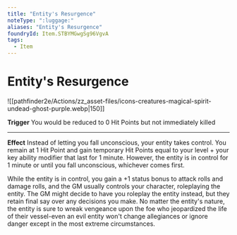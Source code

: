 ```yaml
---
title: "Entity's Resurgence"
noteType: ":luggage:"
aliases: "Entity's Resurgence"
foundryId: Item.STBYMGwgSg96VgvA
tags:
  - Item
---
```


# Entity's Resurgence
![[pathfinder2e/Actions/zz_asset-files/icons-creatures-magical-spirit-undead-ghost-purple.webp|150]]

**Trigger** You would be reduced to 0 Hit Points but not immediately killed

* * *

**Effect** Instead of letting you fall unconscious, your entity takes control. You remain at 1 Hit Point and gain temporary Hit Points equal to your level + your key ability modifier that last for 1 minute. However, the entity is in control for 1 minute or until you fall unconscious, whichever comes first.

While the entity is in control, you gain a +1 status bonus to attack rolls and damage rolls, and the GM usually controls your character, roleplaying the entity. The GM might decide to have you roleplay the entity instead, but they retain final say over any decisions you make. No matter the entity's nature, the entity is sure to wreak vengeance upon the foe who jeopardized the life of their vessel-even an evil entity won't change allegiances or ignore danger except in the most extreme circumstances.
